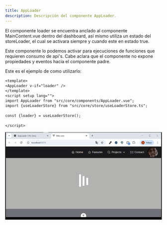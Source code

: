 ```yaml
---
title: AppLoader
description: Descripción del componente AppLoader.
---
```


El componente loader se encuentra anclado al componente MainContent.vue dentro del dashboard, así mismo utiliza un estado del storeLoader, el cual se activara siempre y cuando este en estado true.

Este componente lo podemos activar para ejecuciones de funciones que requieren consumo de api's. Cabe aclara que el componente no expone propiedades y eventos hacia el componente padre.

Este es el ejemplo de como utilizarlo:

```
<template>
<AppLoader v-if="loader" />
</template>
<script setup lang="">
import AppLoader from "src/core/components/AppLoader.vue";
import {useLoaderStore} from "src/core/store/useLoaderStore.ts";

const {loader} = useLoaderStore();

</script>
```

![AppLoader](../../../assets/AppLoader.gif)

